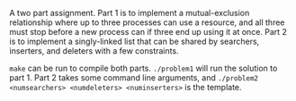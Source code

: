 A two part assignment. Part 1 is to implement a mutual-exclusion relationship where up to three processes can use a resource, and all three must stop before a new process can if three end up using it at once. Part 2 is to implement a singly-linked list that can be shared by searchers, inserters, and deleters with a few constraints.

`make` can be run to compile both parts.
`./problem1` will run the solution to part 1.
Part 2 takes some command line arguments, and `./problem2 <numsearchers> <numdeleters> <numinserters>` is the template.
